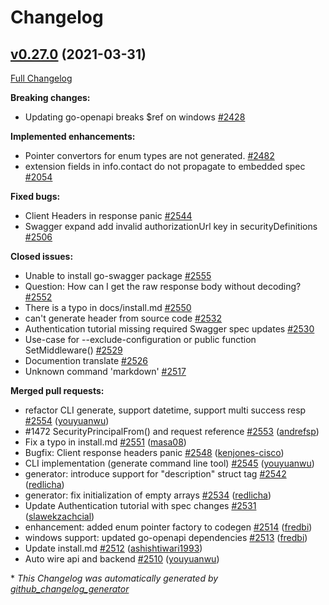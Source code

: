 # Changelog

## [v0.27.0](https://github.com/circl-dev/go-swagger/tree/v0.27.0) (2021-03-31)

[Full Changelog](https://github.com/circl-dev/go-swagger/compare/v0.26.1...v0.27.0)

**Breaking changes:**

- Updating go-openapi breaks $ref on windows [\#2428](https://github.com/circl-dev/go-swagger/issues/2428)

**Implemented enhancements:**

- Pointer convertors for enum types are not generated. [\#2482](https://github.com/circl-dev/go-swagger/issues/2482)
- extension fields in info.contact do not propagate to embedded spec [\#2054](https://github.com/circl-dev/go-swagger/issues/2054)

**Fixed bugs:**

- Client Headers in response panic [\#2544](https://github.com/circl-dev/go-swagger/issues/2544)
- Swagger expand add invalid authorizationUrl key in securityDefinitions [\#2506](https://github.com/circl-dev/go-swagger/issues/2506)

**Closed issues:**

- Unable to install go-swagger package [\#2555](https://github.com/circl-dev/go-swagger/issues/2555)
- Question: How can I get the raw response body without decoding? [\#2552](https://github.com/circl-dev/go-swagger/issues/2552)
- There is a typo in docs/install.md [\#2550](https://github.com/circl-dev/go-swagger/issues/2550)
- can't generate header from source code [\#2532](https://github.com/circl-dev/go-swagger/issues/2532)
- Authentication tutorial missing required Swagger spec updates [\#2530](https://github.com/circl-dev/go-swagger/issues/2530)
- Use-case for --exclude-configuration or public function SetMiddleware\(\) [\#2529](https://github.com/circl-dev/go-swagger/issues/2529)
- Documention translate [\#2526](https://github.com/circl-dev/go-swagger/issues/2526)
- Unknown command 'markdown' [\#2517](https://github.com/circl-dev/go-swagger/issues/2517)

**Merged pull requests:**

- refactor CLI generate, support datetime, support multi success resp [\#2554](https://github.com/circl-dev/go-swagger/pull/2554) ([youyuanwu](https://github.com/youyuanwu))
- \#1472 SecurityPrincipalFrom\(\) and request reference [\#2553](https://github.com/circl-dev/go-swagger/pull/2553) ([andrefsp](https://github.com/andrefsp))
- Fix a typo in install.md [\#2551](https://github.com/circl-dev/go-swagger/pull/2551) ([masa08](https://github.com/masa08))
- Bugfix: Client response headers panic [\#2548](https://github.com/circl-dev/go-swagger/pull/2548) ([kenjones-cisco](https://github.com/kenjones-cisco))
- CLI implementation \(generate command line tool\)  [\#2545](https://github.com/circl-dev/go-swagger/pull/2545) ([youyuanwu](https://github.com/youyuanwu))
- generator: introduce support for "description" struct tag [\#2542](https://github.com/circl-dev/go-swagger/pull/2542) ([redlicha](https://github.com/redlicha))
- generator: fix initialization of empty arrays [\#2534](https://github.com/circl-dev/go-swagger/pull/2534) ([redlicha](https://github.com/redlicha))
- Update Authentication tutorial with spec changes [\#2531](https://github.com/circl-dev/go-swagger/pull/2531) ([slawekzachcial](https://github.com/slawekzachcial))
- enhancement: added enum pointer factory to codegen [\#2514](https://github.com/circl-dev/go-swagger/pull/2514) ([fredbi](https://github.com/fredbi))
- windows support: updated go-openapi dependencies [\#2513](https://github.com/circl-dev/go-swagger/pull/2513) ([fredbi](https://github.com/fredbi))
- Update install.md [\#2512](https://github.com/circl-dev/go-swagger/pull/2512) ([ashishtiwari1993](https://github.com/ashishtiwari1993))
- Auto wire api and backend [\#2510](https://github.com/circl-dev/go-swagger/pull/2510) ([youyuanwu](https://github.com/youyuanwu))



\* *This Changelog was automatically generated by [github_changelog_generator](https://github.com/github-changelog-generator/github-changelog-generator)*
